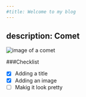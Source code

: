 ```yaml
---
#title: Welcome to my blog
---
```


## description: Comet
![image of a comet](<img width="544" height="399" alt="image" src="https://github.com/user-attachments/assets/f74de1e9-cd8e-4a2b-9ec5-1c1fd7c9b272" />
)

###Checklist
- [x] Adding a title
- [x] Adding an image
- [ ] Makig it look pretty
